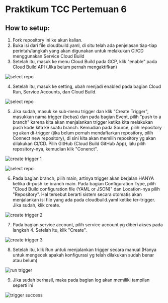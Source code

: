 # Praktikum TCC Pertemuan 6

## How to setup:

1. Fork repository ini ke akun kalian.
2. Buka isi dari file cloudbuild.yaml, di situ telah ada penjelasan tiap-tiap perintah/langkah yang akan digunakan untuk melakukan CI/CD menggunakan Service Cloud Build
3. Setelah itu, masuk ke menu Cloud Build pada GCP, klik "enable" pada Cloud Build API (Jika belum pernah mengaktifkan)

![select repo](screenshot/cloud_build_api.png)

4. Setelah itu, masuk ke setting, ubah menjadi enabled pada bagian Cloud Run, Service Accounts, dan Cloud Build.

![select repo](screenshot/setting_sa.png)

5. Jika sudah, masuk ke sub-menu trigger dan klik "Create Trigger", masukkan nama trigger (bebas) dan pada bagian Event, pilih "push to a branch" karena kita akan menjalankan trigger ketika kita melakukan push kode kita ke suatu branch. Kemudian pada Source, pilih repository yg akan di-trigger (jika belum pernah mendaftarkan repository, pilih Connect new repository), di sini kita akan memilih repository yg akan dilakukan CI/CD. Pilih GitHub (Cloud Build GitHub App), lalu pilih repository-nya, kemudian klik "Conenct".

![create trigger 1](screenshot/create_trigger_1.png)

![select repo](screenshot/link_repo_select_repo.png)

6. Pada bagian branch, pilih main, artinya trigger akan berjalan HANYA ketika di-push ke branch main. Pada bagian Configuration Type, pilih "Cloud Build configuration file (YAML or JSON)" dan Location-nya pilih "Repository". Hal tersebut berarti sistem secara otomatis akan menjalankan isi file yang ada pada cloudbuild.yaml ketike ter-trigger. Jika sudah, klik create.

![create trigger 2](screenshot/create_trigger_2.png)

7. Pada bagian service account, pilih service account yg diberi akses pada langkah 4. Setelah itu, klik "Create".

![create trigger 3](screenshot/create_trigger_3.png)

8. Setelah itu, klik Run untuk menjalankan trigger secara manual (Hanya untuk mengecek apakah konfigurasi yg telah dilakukan sudah benar atau belum)

![run trigger](screenshot/trigger_run.png)

9. Jika sudah berhasil, maka pada bagian log akan memiliki tampilan seperti ini

![trigger success](screenshot/trigger_success.png)
